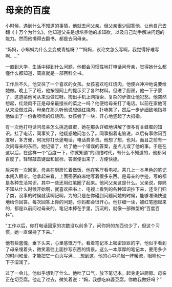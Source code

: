 # 母亲的百度

小时候，遇到什么不知道的事情，他就去问父亲。但父亲很少回答他，让他自己去翻《十万个为什么》。他知道父亲是想培养他的求知欲，以及自己动手解决问题的能力。然而他懒得去翻书，都是去问母亲。 

“妈妈，小蝌蚪为什么会变成青蛙呀？”“妈妈，议论文怎么写啊，我觉得好难写啊……” 

一直到大学，生活中碰到什么问题，他都会习惯性地打电话问母亲，觉得她什么都懂什么都知道，简直就是一部百科全书。 

工作后不久，他交往了一个喜欢的女孩。女孩喜欢吃红烧肉，他便兴冲冲地说要给她做。晚上下了班，他按照网上的提示买了各种材料。但进了厨房，他一下子蒙了，这道菜他可从来没做过呀。掏出手机上网搜索，复杂的步骤让他犯愁。他突然想起，红烧肉不正是母亲最擅长的菜之一吗？他便给母亲打了电话。以前在家他可从来没做过菜，母亲在那头听他说想做红烧肉，扑哧笑了，然后一步步细致地指导他做出了一份香喷喷的红烧肉。女孩尝了一块，开心地竖起了大拇指。 

有一次他打电话问母亲怎么挑选蜂蜜，她在那头详细地讲解了很多有关蜂蜜的知识。挂了电话，同事笑了，他疑惑地问怎么了。同事指着电脑说，以后有事你问百度呀，多方便，何况你打长途电话，电话费多贵。他想了想，也对。而且之前有一次问母亲的东西，她记错了，给了他一个错误的答案，差点儿误了他的事。于是在这以后，在这样一个“百度一下，你就知道”的网络时代，有什么不知道的，他都问百度了。轻轻敲击键盘和鼠标，答案便出来了，方便快捷。 

后来有一次回家，母亲在厨房忙着做饭，他在客厅看电视。茶几上一本黑色的笔记本闯入眼帘。他拿起来看，上面密密麻麻地写着很多东西。是母亲的字迹，写的都是各种生活常识，其中一些还用红笔圈了起来。他问父亲这是什么。父亲说，你妈不知从什么时候开始啊，就喜欢把书上、电视上看到的各种知识抄下来，还专门归了类，没事的时候就读啊记啊，为的只是在你碰到问题问她的时候，能够准确快速地给你回答。每次回答上你的问题，你妈都会很开心。他仔细一读，被红笔圈起来的，都是以前问过母亲的。笔记本捧在手里，沉沉的，就像一部微型的“百度百科”。 

“工作以后，你打电话回家的次数没以前多了，问你妈的东西也少了，但这个习惯，她一直保持了下来。” 

他有些羞愧，垂下头来，心里感慨万千。看着笔记本上密密匝匝的字，他似乎看到了母亲埋着头，微笑着往上面抄写东西的情景。这么一本厚厚的笔记本，要用多少的时间和爱，才能把它一页页写满……想到这，他的心中涌起一阵暖流，眼睛也一下子湿润了。 

过了一会儿，他似乎想到了什么。他吐了口气，放下笔记本，起身走进厨房。母亲正在切豆腐。他走了过去，微笑着说：“妈，我想吃麻婆豆腐，你教我做好吗？”